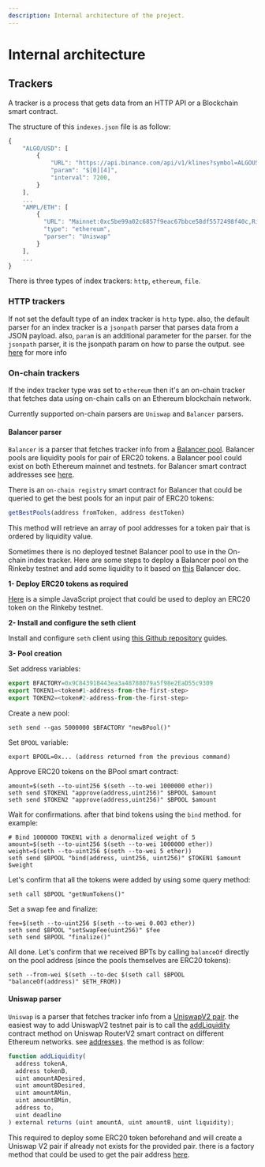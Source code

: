 ```yaml
---
description: Internal architecture of the project.
---
```


# Internal architecture

## Trackers

A tracker is a process that gets data from an HTTP API or a Blockchain smart contract.

The structure of this `indexes.json` file is as follow:

```javascript
{
    "ALGO/USD": [
        {
            "URL": "https://api.binance.com/api/v1/klines?symbol=ALGOUSDT&interval=1d&limit=1",
            "param": "$[0][4]",
            "interval": 7200,
        }
    ],
    ...
    "AMPL/ETH": [
        {
          "URL": "Mainnet:0xc5be99a02c6857f9eac67bbce58df5572498f40c,Rinkeby:0x7e62a502232f1feB77Adf8b8ca023cc9fB133418",
          "type": "ethereum",
          "parser": "Uniswap"
        }
    ],
    ...
}
```

There is three types of index trackers: `http`, `ethereum`, `file`.

### HTTP trackers

If not set the default type of an index tracker is `http` type. also, the default parser for an index tracker is a `jsonpath` parser that parses data from a JSON payload. also, `param` is an additional parameter for the parser. for the `jsonpath` parser, it is the jsonpath param on how to parse the output. see [here](http://goessner.net/articles/JsonPath/) for more info

### On-chain trackers

If the index tracker type was set to `ethereum` then it's an on-chain tracker that fetches data using on-chain calls on an Ethereum blockchain network.

Currently supported on-chain parsers are `Uniswap` and `Balancer` parsers.

#### Balancer parser

`Balancer` is a parser that fetches tracker info from a [Balancer pool](https://docs.balancer.finance/getting-started/faq#balancer-pools). Balancer pools are liquidity pools for pair of ERC20 tokens. a Balancer pool could exist on both Ethereum mainnet and testnets. for Balancer smart contract addresses see [here](https://docs.balancer.finance/smart-contracts/addresses).

There is an `on-chain registry` smart contract for Balancer that could be queried to get the best pools for an input pair of ERC20 tokens:

```javascript
getBestPools(address fromToken, address destToken)
```

This method will retrieve an array of pool addresses for a token pair that is ordered by liquidity value.

Sometimes there is no deployed testnet Balancer pool to use in the On-chain index tracker. Here are some steps to deploy a Balancer pool on the Rinkeby testnet and add some liquidity to it based on [this](https://docs.balancer.finance/guides/testing-on-kovan) Balancer doc.

**1- Deploy ERC20 tokens as required**

[Here](https://github.com/hhio618/simple-erc20-example) is a simple JavaScript project that could be used to deploy an ERC20 token on the Rinkeby testnet.

**2- Install and configure the seth client**

Install and configure `seth` client using [this Github repository](https://github.com/dapphub/dapptools#installation) guides.

**3- Pool creation**

Set address variables:

```javascript
export BFACTORY=0x9C84391B443ea3a48788079a5f98e2EaD55c9309
export TOKEN1=<token#1-address-from-the-first-step>
export TOKEN2=<token#2-address-from-the-first-step>
```

Create a new pool:

```text
seth send --gas 5000000 $BFACTORY "newBPool()"
```

Set `BPOOL` variable:

```text
export BPOOL=0x... (address returned from the previous command)
```

Approve ERC20 tokens on the BPool smart contract:

```text
amount=$(seth --to-uint256 $(seth --to-wei 1000000 ether))
seth send $TOKEN1 "approve(address,uint256)" $BPOOL $amount
seth send $TOKEN2 "approve(address,uint256)" $BPOOL $amount
```

Wait for confirmations. after that bind tokens using the `bind` method. for example:

```text
# Bind 1000000 TOKEN1 with a denormalized weight of 5
amount=$(seth --to-uint256 $(seth --to-wei 1000000 ether))
weight=$(seth --to-uint256 $(seth --to-wei 5 ether))
seth send $BPOOL "bind(address, uint256, uint256)" $TOKEN1 $amount $weight
```

Let's confirm that all the tokens were added by using some query method:

```text
seth call $BPOOL "getNumTokens()"
```

Set a swap fee and finalize:

```text
fee=$(seth --to-uint256 $(seth --to-wei 0.003 ether))
seth send $BPOOL "setSwapFee(uint256)" $fee
seth send $BPOOL "finalize()"
```

All done. Let's confirm that we received BPTs by calling `balanceOf` directly on the pool address \(since the pools themselves are ERC20 tokens\):

```text
seth --from-wei $(seth --to-dec $(seth call $BPOOL "balanceOf(address)" $ETH_FROM))
```

#### Uniswap parser

`Uniswap` is a parser that fetches tracker info from a [UniswapV2 pair](https://uniswap.org/docs/v2/smart-contracts/pair/). the easiest way to add UniswapV2 testnet pair is to call the [addLiquidity](https://uniswap.org/docs/v2/smart-contracts/router02/#addliquidity) contract method on Uniswap RouterV2 smart contract on different Ethereum networks. see [addresses](https://uniswap.org/docs/v2/smart-contracts/router02/#addresshttps://uniswap.org/docs/v2/smart-contracts/router02/#address). the method is as follow:

```javascript
function addLiquidity(
  address tokenA,
  address tokenB,
  uint amountADesired,
  uint amountBDesired,
  uint amountAMin,
  uint amountBMin,
  address to,
  uint deadline
) external returns (uint amountA, uint amountB, uint liquidity);
```

This required to deploy some ERC20 token beforehand and will create a Uniswap V2 pair if already not exists for the provided pair. there is a factory method that could be used to get the pair address [here](https://uniswap.org/docs/v2/smart-contracts/factory/#getpair).

